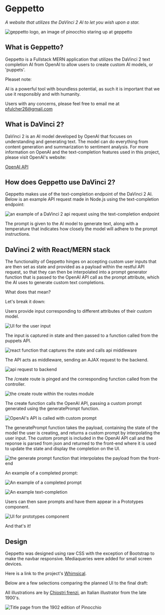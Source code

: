 # **Geppetto**

*A website that utilizes the DaVinci 2 AI to let you wish upon a star.*

![geppetto logo, an image of pinocchio staring up at geppetto](https://i.imgur.com/tzGCXcl.png)


## What is Geppetto?  

Geppetto is a Fullstack MERN application that utilizes the DaVinci 2 text completion AI from OpenAI to allow users to create custom AI models, or 'puppets'.

Pleaset note: 

AI is a powerful tool with boundless potential, as such it is important that we use it responsibly and with humanity.

Users with any concerns, please feel free to email me at pfulcher26@gmail.com 

## What is DaVinci 2?

DaVinci 2 is an AI model developed by OpenAI that focuses on understanding and generating text.  The model can do everything from content generation and summarization to sentiment analysis.  For more information on OpenAI and the text-completion features used in this project, please visit OpenAI's website:

<a  href="https://beta.openai.com/"  target="_blank">OpenAI API</a>

## How does Geppetto use DaVinci 2?

Geppetto makes use of the text-completion endpoint of the DaVinci 2 AI.  Below is an example API request made in Node.js using the text-completion endpoint: 

![an example of a DaVinci 2 api request using the text-completion endpoint](https://i.imgur.com/m5nzs53.png)

The prompt is given to the AI model to generate text, along with a temperature that indicates how closely the model will adhere to the prompt instructions. 

## DaVinci 2 with React/MERN stack

The functionality of Geppetto hinges on accepting custom user inputs that are then set as state and provided as a payload within the restful API request, so that they can then be interpolated into a prompt generator function that is passed to the OpenAI API call as the prompt attribute, which the AI uses to generate custom text completions. 

What does that mean? 

Let's break it down:

Users provide input corresponding to different attributes of their custom model.  

![UI for the user input](https://i.imgur.com/eKwra8s.png)

The input is captured in state and then passed to a function called from the puppets API.

![react function that captures the state and calls api middleware](https://i.imgur.com/Quuf7GO.png)

The API acts as middleware, sending an AJAX request to the backend. 

![api request to backend](https://i.imgur.com/dJyM5ff.png)

The /create route is pinged and the corresponding function called from the controller. 

![the create route within the routes module](https://i.imgur.com/F7TPwsX.png)

The create function calls the OpenAI API, passing a custom prompt generated using the generatePrompt function.  

![OpenAI's API is called with custom prompt](https://i.imgur.com/kEJoMvh.png)

The generatePrompt function takes the payload, containing the state of the model the user is creating, and returns a custom prompt by interpolating the user input.  The custom prompt is included in the OpenAI API call and the reponse is parsed from json and returned to the front-end where it is used to update the state and display the completion on the UI. 

![the generate prompt function that interpolates the payload from the front-end](https://i.imgur.com/3FaqQh2.png)

An example of a completed prompt: 

![An example of a completed prompt](https://i.imgur.com/WI63OJK.png)

![An example text-completion](https://i.imgur.com/8Ccv7VF.png)

Users can then save prompts and have them appear in a Prototypes component. 

![UI for prototypes component](https://i.imgur.com/uubJIia.png)

And that's it! 

## Design 

Geppetto was designed using raw CSS with the exception of Bootstrap to make the navbar responsive.  Mediaqueries were added for small screen devices.  

Here is a link to the project's <a  href="https://whimsical.com/gepetto-FRkCLFx9oahpjUKvNBzssa"  target="_blank">Whimsical</a>.


Below are a few selections comparing the planned UI to the final draft:


All illustrations are by <a  href="https://en.wikipedia.org/wiki/Carlo_Chiostri"  target="_blank">Chiostri frenzi</a>, an Italian illustrator from the late 1900's. 

![Title page from the 1902 edition of Pinocchio](https://i.imgur.com/EErh0j4.png)





